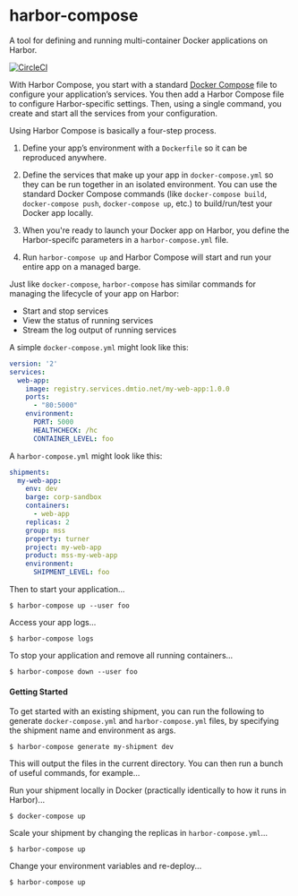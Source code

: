 # harbor-compose

A tool for defining and running multi-container Docker applications on Harbor.

[![CircleCI](https://circleci.com/gh/turnerlabs/harbor-compose/tree/master.svg?style=shield)](https://circleci.com/gh/turnerlabs/harbor-compose/tree/master)  

With Harbor Compose, you start with a standard [Docker Compose](https://docs.docker.com/compose/) file to configure your application’s services. You then add a Harbor Compose file to configure Harbor-specific settings.  Then, using a single command, you create and start all the services from your configuration.

Using Harbor Compose is basically a four-step process.

1. Define your app’s environment with a `Dockerfile` so it can be reproduced anywhere.

2. Define the services that make up your app in `docker-compose.yml` so they can be run together in an isolated environment.  You can use the standard Docker Compose commands (like `docker-compose build`, `docker-compose push`, `docker-compose up`, etc.) to build/run/test your Docker app locally.

3. When you're ready to launch your Docker app on Harbor, you define the Harbor-specifc parameters in a `harbor-compose.yml` file.

4. Run `harbor-compose up` and Harbor Compose will start and run your entire app on a managed barge.


Just like `docker-compose`, `harbor-compose` has similar commands for managing the lifecycle of your app on Harbor:

- Start and stop services
- View the status of running services
- Stream the log output of running services


A simple `docker-compose.yml` might look like this:

```yaml
version: '2'
services:
  web-app:
    image: registry.services.dmtio.net/my-web-app:1.0.0
    ports:
      - "80:5000"
    environment:
      PORT: 5000
      HEALTHCHECK: /hc
      CONTAINER_LEVEL: foo
```

A `harbor-compose.yml` might look like this:

```yaml
shipments:
  my-web-app:    
    env: dev
    barge: corp-sandbox
    containers:
      - web-app    
    replicas: 2
    group: mss
    property: turner
    project: my-web-app
    product: mss-my-web-app    
    environment:
      SHIPMENT_LEVEL: foo
```


Then to start your application...

```
$ harbor-compose up --user foo
```

Access your app logs...

```
$ harbor-compose logs
```

To stop your application and remove all running containers...

```
$ harbor-compose down --user foo
```


#### Getting Started

To get started with an existing shipment, you can run the following to generate `docker-compose.yml` and `harbor-compose.yml` files, by specifying the shipment name and environment as args.

```
$ harbor-compose generate my-shipment dev
```

This will output the files in the current directory.  You can then run a bunch of useful commands, for example...

Run your shipment locally in Docker (practically identically to how it runs in Harbor)...

```
$ docker-compose up
```

Scale your shipment by changing the replicas in `harbor-compose.yml`...

```
$ harbor-compose up
```

Change your environment variables and re-deploy...

```
$ harbor-compose up
```
